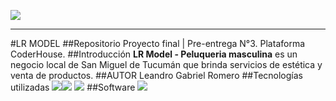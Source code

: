 ![](https://i.postimg.cc/brPH6rs4/LR-Model-transparente.png)

------------
#LR MODEL
##Repositorio
Proyecto final | Pre-entrega N°3. Plataforma CoderHouse.
##Introducción
**LR Model - Peluqueria masculina** es un negocio local de San Miguel de Tucumán que brinda servicios de estética y venta de productos.
##AUTOR
Leandro Gabriel Romero
##Tecnologías utilizadas
![](https://i.postimg.cc/RF1Vtfrh/html-5.png)![](https://i.postimg.cc/kGnMv49c/css.png) ![](https://i.postimg.cc/zv0ztrG1/sass.png)
##Software
![](https://i.postimg.cc/wMtLH0yZ/softwares.png)

